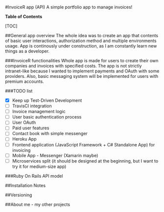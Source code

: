 #InvoiceR app (API)
A simple portfolio app to manage invoices!

**Table of Contents**

[TOC]

##General app overview
The whole idea was to create an app that contents of basic user interactions, authorization method and multiple environments usage. App is continously under construction, as I am constantly learn new things as a developer.

###InvoiceR functionalities
Whole app is made for users to create their own companies and invoices with specified costs. The app is not strictly intranet-like because I wanted to implement payments and OAuth with some providers. Also, basic messaging system will be implemented for users with premium accounts.

###TODO list
- [x] Keep up Test-Driven Development
- [ ] TravisCI integration
- [ ] Invoice management logic
- [ ] User basic authentication process
- [ ] User OAuth
- [ ] Paid user features
- [ ] Contact book with simple messenger
- [ ] Heroku App
- [ ] Frontend application (JavaScript Framework + C# Standalone App) for invoicing
- [ ] Mobile App - Messenger (Xamarin maybe)
- [ ] Microservices split (it should be designed at the beginning, but I want to try it for medium-size app)

###Ruby On Rails API model

##Installation Notes

##Versioning

##About me - my other projects
